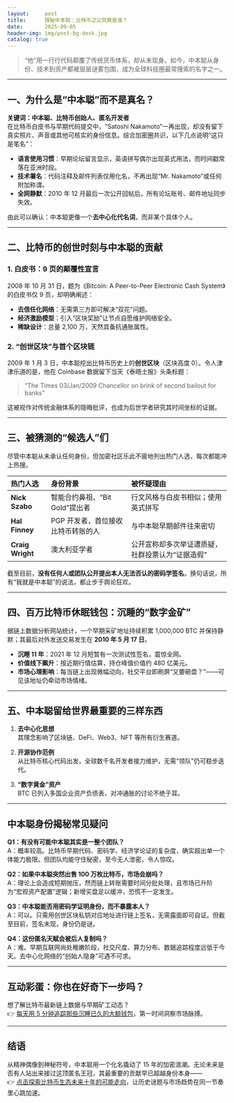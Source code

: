 ```yaml
---
layout:     post
title:      探秘中本聪：比特币之父究竟是谁？
date:       2025-09-05
header-img: img/post-bg-desk.jpg
catalog: true
---
```


> “他”用一行行代码颠覆了传统货币体系，却从未现身。如今，中本聪从身份、技术到资产都被层层谜雾包围，成为全球科技圈最常搜索的名字之一。

---

## 一、为什么是“中本聪”而不是真名？

**关键词：中本聪、比特币创始人、匿名开发者**  
在比特币白皮书与早期代码提交中，“Satoshi Nakamoto”一再出现，却没有留下真实照片、声音或其他可核实的身份信息。综合加密圈共识，以下几点说明“这只是笔名”：

- **语言使用习惯**：早期论坛留言显示，英语拼写偶尔出现英式用法，而时间戳常落在亚洲时段。  
- **技术署名**：代码注释及邮件列表仅用化名，不再出现“Mr. Nakamoto”或任何附加称谓。  
- **全网静默**：2010 年 12 月最后一次公开回帖后，所有论坛账号、邮件地址同步失效。

由此可以确认：中本聪更像一个**去中心化代名词**，而非某个具体个人。

---

## 二、比特币的创世时刻与中本聪的贡献

### 1. 白皮书：9 页的颠覆性宣言  
2008 年 10 月 31 日，题为《Bitcoin: A Peer-to-Peer Electronic Cash System》的白皮书仅 9 页，却明确阐述：

- **去信任化网络**：无需第三方即可解决“双花”问题。  
- **经济激励模型**：引入“区块奖励”让节点自愿维护网络安全。  
- **稀缺设计**：总量 2,100 万，天然具备抗通胀属性。

### 2. “创世区块”与首个区块链  
2009 年 1 月 3 日，中本聪挖出比特币历史上的**创世区块**（区块高度 0）。令人津津乐道的是，他在 Coinbase 数据留下当天《泰晤士报》头条标题：

> “The Times 03/Jan/2009 Chancellor on brink of second bailout for banks”  

这被视作对传统金融体系的隐晦批评，也成为后世学者研究其时间坐标的证据。

---

## 三、被猜测的“候选人”们

尽管中本聪从未承认任何身份，但加密社区乐此不疲地列出热门人选，每次都能冲上热搜。

| 热门人选 | 身份背景 | 被怀疑理由 |
|:---------|:---------|:-----------|
| **Nick Szabo** | 智能合约鼻祖、“Bit Gold”提出者 | 行文风格与白皮书相似；使用英式拼写 |
| **Hal Finney** | PGP 开发者，首位接收比特币转账的人 | 与中本聪早期邮件往来密切 |
| **Craig Wright** | 澳大利亚学者 | 公开宣称却多次举证遭质疑，社群投票认为“证据造假” |

截至目前，**没有任何人或团队公开提出本人无法否认的密码学签名**。换句话说，所有“我就是中本聪”的说法，都止步于舆论狂欢。

---

## 四、百万比特币休眠钱包：沉睡的“数字金矿”

据链上数据分析网站统计，一个早期采矿地址持续积累 1,000,000 BTC 并保持静默；其最后对外发送交易发生在 **2010 年 5 月 17 日**。  

- **沉睡 11 年**：2021 年 12 月短暂有一次测试性签名，震惊全网。  
- **价值线下飙升**：按近期行情估算，持仓峰值价值约 480 亿美元。  
- **市场心理影响**：每当链上出现微幅动向，社交平台即刷屏“又要砸盘？”——可见该地址仍牵动市场情绪。

---

## 五、中本聪留给世界最重要的三样东西

1. **去中心化思想**  
   其理念影响了区块链、DeFi、Web3、NFT 等所有衍生赛道。

2. **开源协作范例**  
   从比特币核心代码出发，全球数千名开发者接力维护，无需“领队”仍可稳步迭代。

3. **“数字黄金”资产**  
   BTC 已列入多国企业资产负债表，对冲通胀的讨论不绝于耳。

---

## 中本聪身份揭秘常见疑问

**Q1：有没有可能中本聪其实是一整个团队？**  
A：概率较高。比特币早期代码、密码学、经济学论证的复杂度，确实超出单一个体能力极限。但团队均能守住秘密，至今无人泄密，令人惊叹。

**Q2：如果中本聪突然出售 100 万枚比特币，市场会崩吗？**  
A：理论上会造成短期抛压，然而链上转账需要时间分批处理，且市场已升阶为“宏观资产配置”逻辑；新增买盘足以缓冲，恐慌不一定发生。

**Q3：中本聪能否用密码学证明身份，而不暴露本人？**  
A：可以。只需用创世区块私钥对应地址进行链上签名，无需露面即可自证。但截至目前，签名未现，身份仍是谜。

**Q4：这份匿名天赋会被后人复制吗？**  
A：难。早期互联网尚处稚嫩阶段，社交尺度、算力分布、数据追踪程度远低于今天。去中心化网络的“创始人隐身”可遇不可求。

---

## 互动彩蛋：你也在好奇下一步吗？

想了解比特币最新链上数据与早期矿工动态？  
👉 [每天用 5 分钟追踪那些沉睡已久的大额钱包](https://okxdog.com/)，第一时间洞察市场脉搏。

---

## 结语

从精神偶像到神秘符号，中本聪用一个化名撬动了 15 年的加密浪潮。无论未来是否有人站出来接过这顶匿名王冠，其最重要的贡献早已超越身份本身——  
👉 [点击探索比特币生态未来十年的可能走向](https://okxdog.com/)，让历史谜题与市场趋势在同一节奏里心跳加速。